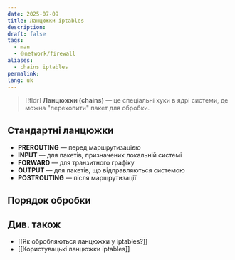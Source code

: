 ```yaml
---
date: 2025-07-09
title: Ланцюжки iptables
description: 
draft: false
tags:
  - man
  - 🌐network/firewall
aliases:
  - chains iptables
permalink: 
lang: uk
---
```


> [!tldr]
> **Ланцюжки (chains)** — це спеціальні хуки в ядрі системи, де можна "перехопити" пакет для обробки.

## Стандартні ланцюжки

- **PREROUTING** — перед маршрутизацією
- **INPUT** — для пакетів, призначених локальній системі
- **FORWARD** — для транзитного графіку
- **OUTPUT** — для пакетів, що відправляються системою
- **POSTROUTING** — після маршрутизації

## Порядок обробки


## Див. також

- [[Як обробляються ланцюжки у iptables?]]
- [[Користувацькі ланцюжки iptables]]